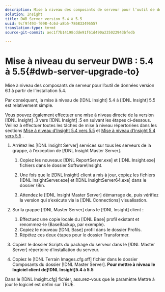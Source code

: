 ```yaml
---
description: Mise à niveau des composants de serveur pour l’outil de données version 6.1 à partir de l’installation 5.4.
solution: Insight
title: DWB Server version 5.4 à 5.5
uuid: 9cf9f493-f098-4c6d-a8b5-786833496557
translation-type: tm+mt
source-git-commit: aec1f7b14198cdde91f61d490a235022943bfedb

---
```



# Mise à niveau du serveur DWB : 5.4 à 5.5{#dwb-server-upgrade-to}

Mise à niveau des composants de serveur pour l’outil de données version 6.1 à partir de l’installation 5.4.

Par conséquent, la mise à niveau de [!DNL Insight] 5.4 à [!DNL Insight] 5.5 est relativement simple.

Vous pouvez également effectuer une mise à niveau directe de la version [!DNL Insight] .3 vers [!DNL Insight] .5 en suivant les étapes ci-dessous. Veillez à effectuer toutes les tâches de mise à niveau répertoriées dans les sections [Mise à niveau d’Insight 5.4 vers 5.5](../../../../home/c-inst-svr/c-upgrd-uninst-sftwr/c-upgrd-sftwr/t-upgrd-to-5.5.md#task-b581e47952e941158d52db3e68f076b9) et [Mise à niveau d’Insight 5.4 vers 5.5](../../../../home/c-inst-svr/c-upgrd-uninst-sftwr/c-upgrd-sftwr/t-upgrd-to-5.5.md#task-b581e47952e941158d52db3e68f076b9) .

1. Arrêtez les [!DNL Insight Server] services sur tous les serveurs de la grappe, à l’exception de [!DNL Insight Master Server].

   1. Copiez les nouveaux [!DNL ReportServer.exe] et [!DNL Insight.exe] fichiers dans le dossier Software\Insight.

   1. Une fois que le [!DNL Insight] client a mis à jour, copiez les fichiers [!DNL InsightServer.exe] et [!DNL InsightServer64.exe] dans le dossier \Bin.

   1. Attendez le [!DNL Insight Master Server] démarrage de, puis vérifiez la version qui s’exécute via la [!DNL Connections] visualisation.

1. Sur la grappe [!DNL Master Server] dans le [!DNL Insight] client :

   1. Effectuez une copie locale du [!DNL Base] profil existant et renommez-le (BaseBackup, par exemple).
   1. Copiez le nouveau [!DNL Base] profil dans le dossier Profils.
   1. Répétez ces deux étapes pour le dossier Transformer.

1. Copiez le dossier Scripts du package du serveur dans le [!DNL Master Server] répertoire d’installation du serveur.
1. Copiez le [!DNL Terrain Images.cfg.off] fichier dans le dossier Composants du dossier [!DNL Master Server].
   **Pour mettre à niveau le logiciel client de[!DNL Insight]5.4 à 5.5**

Dans le [!DNL Insight.cfg] fichier, assurez-vous que le paramètre Mettre à jour le logiciel est défini sur TRUE.
